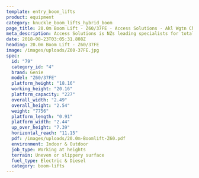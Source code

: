 ```yaml
---
template: entry_boom_lifts
product: equipment
category: knuckle_boom_lifts_hybrid_boom
page_title: 20.0m Boom Lift - Z60/37FE - Access Solutions - Akl Wgtn Chch, NZ
meta_description: Access Solutions is NZs leading specialists for total access solution equipment. 100% NZ owned & operated. Read about us - Make an enquiry today
date: 2018-08-23T03:05:31.808Z
heading: 20.0m Boom Lift - Z60/37FE
image: /images/uploads/Z60-37FE.jpg
spec:
  id: "79"
  category_id: "4"
  brand: Genie
  model: "Z60/37FE"
  platform_height: "18.16"
  working_height: "20.16"
  platform_capacity: "227"
  overall_width: "2.49"
  overall_height: "2.54"
  weight: "7756"
  platform_length: "0.91"
  platform_width: "2.44"
  up_over_height: "7.39"
  horizontal_reach: "11.15"
  pdf: /images/uploads/20.0m-Boomlift-Z60.pdf
  environment: Indoor & Outdoor
  job_type: Working at heights
  terrain: Uneven or slippery surface
  fuel_type: Electric & Diesel
  category: boom-lifts
---
```

